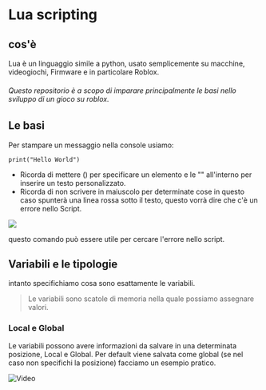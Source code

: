 # Lua scripting
## cos'è
Lua è un linguaggio simile a python, usato semplicemente su macchine, videogiochi, Firmware e in particolare Roblox.
###### Questo repositorio è a scopo di imparare principalmente le basi nello sviluppo di un gioco su roblox.
## Le basi
Per stampare un messaggio nella console usiamo:
```
print("Hello World")
```
- Ricorda di mettere () per specificare un elemento e le "" all'interno per inserire un testo personalizzato.
- Ricorda di non scrivere in maiuscolo per determinate cose in questo caso spunterà una linea rossa sotto il testo, questo vorrà dire che c'è un errore nello Script.

![](https://i.ibb.co/j8X0Ph7/Schermata-2022-11-14-alle-13-55-55.png)

questo comando può essere utile per cercare l'errore nello script.

## Variabili e le tipologie
intanto specifichiamo cosa sono esattamente le variabili.
> Le variabili sono scatole di memoria nella quale possiamo assegnare valori.

### Local e Global
Le variabili possono avere informazioni da salvare in una determinata posizione, Local e Global.
Per default viene salvata come global (se nel caso non specifichi la posizione) facciamo un esempio pratico.

![Video](https://vimeo.com/770738717)
